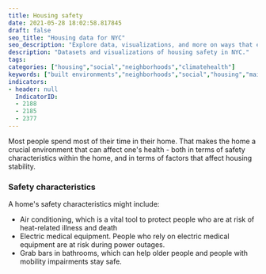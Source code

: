 ```yaml
---
title: Housing safety
date: 2021-05-28 18:02:58.817845
draft: false
seo_title: "Housing data for NYC"
seo_description: "Explore data, visualizations, and more on ways that environments shape health in New York City's neighborhoods."
description: "Datasets and visualizations of housing safety in NYC."
tags: 
categories: ["housing","social","neighborhoods","climatehealth"]
keywords: ["built environments","neighborhoods","social","housing","maintenance","maintenance deficiencies","healthy housing","evictions","crowding","home ownership"]
indicators:
- header: null
  IndicatorID:
  - 2188
  - 2185
  - 2377
---
```


Most people spend most of their time in their home. That makes the home a crucial environment that can affect one's health - both in terms of safety characteristics within the home, and in terms of factors that affect housing stability.

### Safety characteristics
A home's safety characteristics might include:
- Air conditioning, which is a vital tool to protect people who are at risk of heat-related illness and death
- Electric medical equipment. People who rely on electric medical equipment are at risk during power outages.
- Grab bars in bathrooms, which can help older people and people with mobility impairments stay safe.
